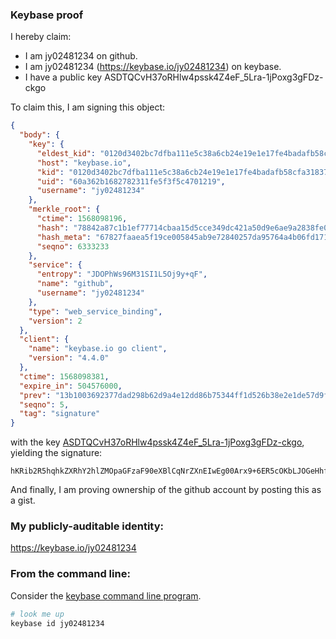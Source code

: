 ### Keybase proof

I hereby claim:

  * I am jy02481234 on github.
  * I am jy02481234 (https://keybase.io/jy02481234) on keybase.
  * I have a public key ASDTQCvH37oRHlw4pssk4Z4eF_5Lra-1jPoxg3gFDz-ckgo

To claim this, I am signing this object:

```json
{
  "body": {
    "key": {
      "eldest_kid": "0120d3402bc7dfba111e5c38a6cb24e19e1e17fe4badafb58cfa318378050f3f9c920a",
      "host": "keybase.io",
      "kid": "0120d3402bc7dfba111e5c38a6cb24e19e1e17fe4badafb58cfa318378050f3f9c920a",
      "uid": "60a362b1682782311fe5f3f5c4701219",
      "username": "jy02481234"
    },
    "merkle_root": {
      "ctime": 1568098196,
      "hash": "78842a87c1b1ef77714cbaa15d5cce349dc421a50d9e6ae9a2838fe018a367b145708bf36f6297d98d9c3485e78373a9e954402f0e990f84c586ab5b1c881599",
      "hash_meta": "67827faaea5f19ce005845ab9e72840257da95764a4b06fd1715017b08fde902",
      "seqno": 6333233
    },
    "service": {
      "entropy": "JDOPhWs96M31SI1L5Oj9y+qF",
      "name": "github",
      "username": "jy02481234"
    },
    "type": "web_service_binding",
    "version": 2
  },
  "client": {
    "name": "keybase.io go client",
    "version": "4.4.0"
  },
  "ctime": 1568098381,
  "expire_in": 504576000,
  "prev": "13b1003692377dad298b62d9a4e12dd86b75344ff1d526b38e2e1de57d9f5af0",
  "seqno": 5,
  "tag": "signature"
}
```

with the key [ASDTQCvH37oRHlw4pssk4Z4eF_5Lra-1jPoxg3gFDz-ckgo](https://keybase.io/jy02481234), yielding the signature:

```
hKRib2R5hqhkZXRhY2hlZMOpaGFzaF90eXBlCqNrZXnEIwEg00Arx9+6ER5cOKbLJOGeHhf+S62vtYz6MYN4BQ8/nJIKp3BheWxvYWTESpcCBcQgE7EANpI3fa0pi2LZpOEt2Gt1NE/x1Sazji4d5X2fWvDEIFgw/374SbxPrCkEm5A0K2tmzhlF6Dg6Pg+7QjjaRl2iAgHCo3NpZ8RA9+SuBAtFTFqKj0jowEf8BL8kFeKIRCgwVc8R5DZTb/MJe0i+S19gK0IamZM8fH8qmiUTbMbuDAixy+MuGRb6CahzaWdfdHlwZSCkaGFzaIKkdHlwZQildmFsdWXEIH64GbyloUWdaQODzLvxQ5FeDpvkyVD3ekyhDVD4DayJo3RhZ80CAqd2ZXJzaW9uAQ==

```

And finally, I am proving ownership of the github account by posting this as a gist.

### My publicly-auditable identity:

https://keybase.io/jy02481234

### From the command line:

Consider the [keybase command line program](https://keybase.io/download).

```bash
# look me up
keybase id jy02481234
```
